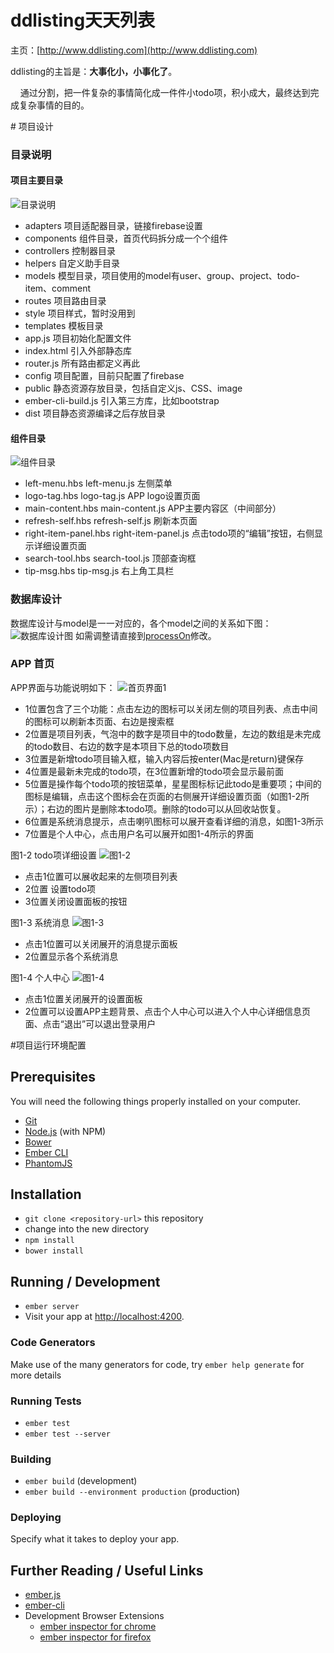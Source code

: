 # ddlisting天天列表
主页：[http://www.ddlisting.com](http://www.ddlisting.com)

ddlisting的主旨是：**大事化小，小事化了**。
<p>&nbsp;&nbsp;&nbsp;&nbsp;通过分割，把一件复杂的事情简化成一件件小todo项，积小成大，最终达到完成复杂事情的目的。
</p>
# 项目设计

### 目录说明
#### 项目主要目录
![目录说明](http://i11.tietuku.com/24f27a93697325f9.jpg "目录说明")

* adapters 项目适配器目录，链接firebase设置
* components 组件目录，首页代码拆分成一个个组件
* controllers 控制器目录
* helpers 自定义助手目录
* models 模型目录，项目使用的model有user、group、project、todo-item、comment
* routes 项目路由目录
* style 项目样式，暂时没用到
* templates 模板目录
* app.js 项目初始化配置文件
* index.html  引入外部静态库
* router.js 所有路由都定义再此
* config 项目配置，目前只配置了firebase
* public 静态资源存放目录，包括自定义js、CSS、image
* ember-cli-build.js  引入第三方库，比如bootstrap
* dist 项目静态资源编译之后存放目录

#### 组件目录
![组件目录](http://i11.tietuku.com/edc1f686a9f0500e.jpg "组件目录")

* left-menu.hbs left-menu.js  左侧菜单
* logo-tag.hbs logo-tag.js  APP logo设置页面
* main-content.hbs main-content.js  APP主要内容区（中间部分）
* refresh-self.hbs refresh-self.js  刷新本页面
* right-item-panel.hbs right-item-panel.js  点击todo项的“编辑”按钮，右侧显示详细设置页面
* search-tool.hbs search-tool.js  顶部查询框
* tip-msg.hbs  tip-msg.js  右上角工具栏


### 数据库设计
数据库设计与model是一一对应的，各个model之间的关系如下图：
![数据库设计图](http://i11.tietuku.com/5c6d2a1163149875.png '数据库设计图')
如需调整请直接到[processOn](https://www.processon.com/diagraming/5630f4e0e4b01f46a2b3477d)修改。

### APP 首页
APP界面与功能说明如下：
![首页界面1](http://i11.tietuku.com/0f6ecd8c09a00e73.jpg)

* 1位置包含了三个功能：点击左边的图标可以关闭左侧的项目列表、点击中间的图标可以刷新本页面、右边是搜索框
* 2位置是项目列表，气泡中的数字是项目中的todo数量，左边的数组是未完成的todo数目、右边的数字是本项目下总的todo项数目
* 3位置是新增todo项目输入框，输入内容后按enter(Mac是return)键保存 
* 4位置是最新未完成的todo项，在3位置新增的todo项会显示最前面
* 5位置是操作每个todo项的按钮菜单，星星图标标记此todo是重要项；中间的图标是编辑，点击这个图标会在页面的右侧展开详细设置页面（如图1-2所示）；右边的图片是删除本todo项。删除的todo可以从回收站恢复。
* 6位置是系统消息提示，点击喇叭图标可以展开查看详细的消息，如图1-3所示
* 7位置是个人中心，点击用户名可以展开如图1-4所示的界面


图1-2 todo项详细设置
![图1-2](http://i11.tietuku.com/192c481d05ad8512.jpg)

* 点击1位置可以展收起来的左侧项目列表
* 2位置 设置todo项
* 3位置关闭设置面板的按钮


图1-3 系统消息
![图1-3](http://i11.tietuku.com/d4e21fa3882817b6.jpg)

* 点击1位置可以关闭展开的消息提示面板
* 2位置显示各个系统消息


图1-4 个人中心
![图1-4](http://i11.tietuku.com/9b2f1313be397864.jpg)

* 点击1位置关闭展开的设置面板
* 2位置可以设置APP主题背景、点击个人中心可以进入个人中心详细信息页面、点击“退出”可以退出登录用户

#项目运行环境配置

## Prerequisites

You will need the following things properly installed on your computer.

* [Git](http://git-scm.com/)
* [Node.js](http://nodejs.org/) (with NPM)
* [Bower](http://bower.io/)
* [Ember CLI](http://www.ember-cli.com/)
* [PhantomJS](http://phantomjs.org/)

## Installation

* `git clone <repository-url>` this repository
* change into the new directory
* `npm install`
* `bower install`

## Running / Development

* `ember server`
* Visit your app at [http://localhost:4200](http://localhost:4200).

### Code Generators

Make use of the many generators for code, try `ember help generate` for more details

### Running Tests

* `ember test`
* `ember test --server`

### Building

* `ember build` (development)
* `ember build --environment production` (production)

### Deploying

Specify what it takes to deploy your app.

## Further Reading / Useful Links

* [ember.js](http://emberjs.com/)
* [ember-cli](http://www.ember-cli.com/)
* Development Browser Extensions
  * [ember inspector for chrome](https://chrome.google.com/webstore/detail/ember-inspector/bmdblncegkenkacieihfhpjfppoconhi)
  * [ember inspector for firefox](https://addons.mozilla.org/en-US/firefox/addon/ember-inspector/)

